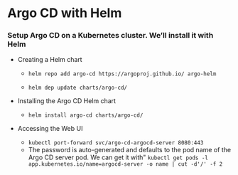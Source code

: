 #  Argo CD with Helm 
### Setup Argo CD on a Kubernetes cluster. We’ll install it with Helm

* Creating a Helm chart

  - `helm repo add argo-cd https://argoproj.github.io/ argo-helm`

  - `helm dep update charts/argo-cd/`


*  Installing the Argo CD Helm chart
   - `helm install argo-cd charts/argo-cd/`


* Accessing the Web UI
   - `kubectl port-forward svc/argo-cd-argocd-server 8080:443`
   - The password is auto-generated and defaults to the pod name of the Argo CD server pod. We can get it with"
    `kubectl get pods -l app.kubernetes.io/name=argocd-server -o name | cut -d'/' -f 2`


    




